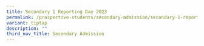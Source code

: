 ```yaml
---
title: Secondary 1 Reporting Day 2023
permalink: /prospective-students/secondary-admission/secondary-1-reporting-day-2023/
variant: tiptap
description: ""
third_nav_title: Secondary Admission
---
```

